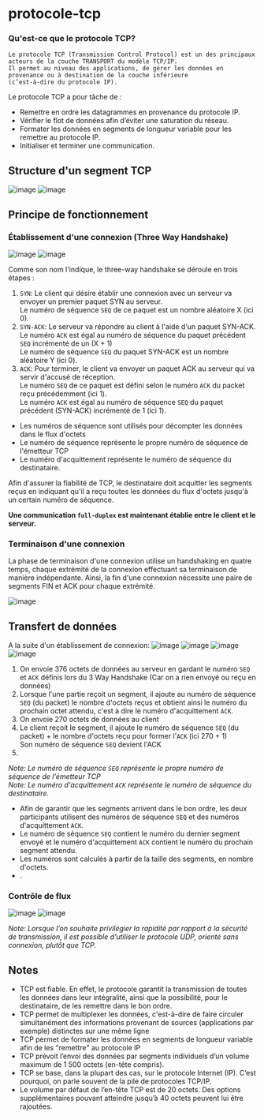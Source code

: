 # protocole-tcp

### Qu'est-ce que le protocole TCP?
```
Le protocole TCP (Transmission Control Protocol) est un des principaux acteurs de la couche TRANSPORT du modèle TCP/IP.
Il permet au niveau des applications, de gérer les données en provenance ou à destination de la couche inférieure
(c’est-à-dire du protocole IP).
```
Le protocole TCP a pour tâche de :

- Remettre en ordre les datagrammes en provenance du protocole IP.
- Vérifier le flot de données afin d’éviter une saturation du réseau.
- Formater les données en segments de longueur variable pour les remettre au protocole IP.
- Initialiser et terminer une communication.

## Structure d'un segment TCP
![image](https://user-images.githubusercontent.com/83721477/165390864-68c9fffa-d70d-4cce-96b6-de87e96ba0db.png)
![image](https://user-images.githubusercontent.com/83721477/165391150-f7edd59b-640b-474d-86ce-f162fc0c3e5f.png)


## Principe de fonctionnement
### Établissement d'une connexion (Three Way Handshake)
![image](https://user-images.githubusercontent.com/83721477/165517030-b4578368-1a65-4aa1-b39e-0e68a706199d.png)
![image](https://user-images.githubusercontent.com/83721477/165547927-d3fe1001-3990-4a3d-8d87-b68de47fd4ec.png)

Comme son nom l'indique, le three-way handshake se déroule en trois étapes :

1. `SYN`: Le client qui désire établir une connexion avec un serveur va envoyer un premier paquet SYN au serveur. <br>Le numéro de séquence `SEQ` de ce paquet est un nombre aléatoire X (ici 0).<br>
2. `SYN-ACK`: Le serveur va répondre au client à l'aide d'un paquet SYN-ACK.<br>Le numéro `ACK` est égal au numéro de séquence du paquet précédent `SEQ` incrémenté de un (X + 1) <br>Le numéro de séquence `SEQ` du paquet SYN-ACK est un nombre aléatoire Y (ici 0).<br>
3. `ACK`: Pour terminer, le client va envoyer un paquet ACK au serveur qui va servir d'accusé de réception.<br>Le numéro `SEQ` de ce paquet est défini selon le numéro `ACK` du packet reçu précédemment (ici 1).<br>Le numéro `ACK` est égal au numéro de séquence `SEQ` du paquet précédent (SYN-ACK) incrémenté de 1 (ici 1).

* Les numéros de séquence sont utilisés pour décompter les données dans le flux d'octets
* Le numéro de séquence représente le propre numéro de séquence de l'émetteur TCP
* Le numéro d'acquittement représente le numéro de séquence du destinataire.

Afin d'assurer la fiabilité de TCP, le destinataire doit acquitter les segments reçus en indiquant qu'il a reçu toutes les données du flux d'octets jusqu'à un certain numéro de séquence.


**Une communication `full-duplex` est maintenant établie entre le client et le serveur.**

### Terminaison d'une connexion
La phase de terminaison d'une connexion utilise un handshaking en quatre temps, chaque extrémité de la connexion effectuant sa terminaison de manière indépendante. Ainsi, la fin d'une connexion nécessite une paire de segments FIN et ACK pour chaque extrémité.

![image](https://user-images.githubusercontent.com/83721477/165391699-9a676927-cd18-4f30-9c8f-d690423f87ff.png)

## Transfert de données
A la suite d'un établissement de connexion:
![image](https://user-images.githubusercontent.com/83721477/165497974-9a060346-4721-463d-ac24-e310da00e8a2.png)
![image](https://user-images.githubusercontent.com/83721477/165548702-200701b6-94fd-4883-950c-bf50bde1c2ea.png)
![image](https://user-images.githubusercontent.com/83721477/165498530-09937297-258d-4877-adea-9bb2e52be077.png)
![image](https://user-images.githubusercontent.com/83721477/165549108-20a59b1f-9bae-47d6-869c-35977c97118a.png)

1. On envoie 376 octets de données au serveur en gardant le numéro `SEQ` et `ACK` définis lors du 3 Way Handshake (Car on a rien envoyé ou reçu en données)
2. Lorsque l'une partie reçoit un segment, il ajoute au numéro de séquence `SEQ` (du packet) le nombre d'octets reçus et obtient ainsi le numéro du prochain octet attendu, c'est à dire le numéro d'acquittement `ACK`.
3. On envoie 270 octets de données au client<br>
4. Le client reçoit le segment, il ajoute le numéro de séquence `SEQ` (du packet) + le nombre d'octets reçu pour former l'`ACK` (ici 270 + 1)<br> Son numéro de séquence `SEQ` devient l'ACK
5. 
*Note: Le numéro de séquence `SEQ` représente le propre numéro de séquence de l'émetteur TCP* <br>
*Note: Le numéro d'acquittement `ACK` représente le numéro de séquence du destinataire.*

* Afin de garantir que les segments arrivent dans le bon ordre, les deux participants utilisent des numéros de séquence `SEQ` et des numéros d'acquittement `ACK`.
* Le numéro de séquence `SEQ` contient le numéro du dernier segment envoyé et le numéro d'acquittement `ACK` contient le numéro du prochain segment attendu.
* Les numéros sont calculés à partir de la taille des segments, en nombre d'octets.
* .

### Contrôle de flux
![image](https://user-images.githubusercontent.com/83721477/165499247-06fe22b4-29b2-489d-9fcd-912c30209e9d.png)
![image](https://user-images.githubusercontent.com/83721477/165499360-8b1d3580-5737-4d0e-8230-989a49d322cc.png)


*Note: Lorsque l’on souhaite privilégier la rapidité par rapport à la sécurité de transmission, il est possible d’utiliser le protocole UDP, orienté sans connexion, plutôt que TCP.*

## Notes
* TCP est fiable. En effet, le protocole garantit la transmission de toutes les données dans leur intégralité, ainsi que la possibilité, pour le destinataire, de les remettre dans le bon ordre.
* TCP permet de multiplexer les données, c'est-à-dire de faire circuler simultanément des informations provenant de sources (applications par exemple) distinctes sur une même ligne
* TCP permet de formater les données en segments de longueur variable afin de les "remettre" au protocole IP
* TCP prévoit l’envoi des données par segments individuels d’un volume maximum de 1 500 octets (en-tête compris).
* TCP se base, dans la plupart des cas, sur le protocole Internet (IP). C’est pourquoi, on parle souvent de la pile de protocoles TCP/IP.
* Le volume par défaut de l’en-tête TCP est de 20 octets. Des options supplémentaires pouvant atteindre jusqu’à 40 octets peuvent lui être rajoutées.

